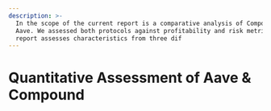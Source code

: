 ```yaml
---
description: >-
  In the scope of the current report is a comparative analysis of Compound and
  Aave. We assessed both protocols against profitability and risk metrics. The
  report assesses characteristics from three dif
---
```


# Quantitative Assessment of Aave & Compound

